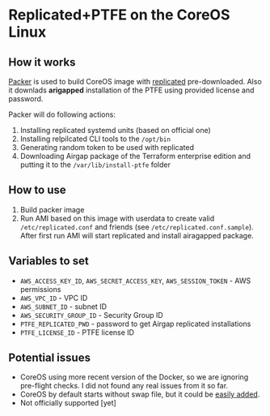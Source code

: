 # Replicated+PTFE on the CoreOS Linux

## How it works

[Packer](https://www.packer.io/) is used to build CoreOS image with [replicated](https://www.replicated.com/) pre-downloaded. Also it downlads **arigapped** installation of the PTFE using provided license and password.

Packer will do following actions:

1. Installing replicated systemd units (based on official one)
1. Installing relpilcated CLI tools to the `/opt/bin`
1. Generating random token to be used with replicated
1. Downloading Airgap package of the Terraform enterprise edition and putting
it to the `/var/lib/install-ptfe` folder

## How to use

1. Build packer image
2. Run AMI based on this image with userdata to create  valid `/etc/replicated.conf` and friends
(see `/etc/replicated.conf.sample`). After first run AMI will start replicated and install airagapped package.

## Variables to set

- `AWS_ACCESS_KEY_ID`, `AWS_SECRET_ACCESS_KEY`, `AWS_SESSION_TOKEN` - AWS permissions
- `AWS_VPC_ID` - VPC ID
- `AWS_SUBNET_ID` - subnet ID
- `AWS_SECURITY_GROUP_ID` - Security Group ID
- `PTFE_REPLICATED_PWD` - password to get Airgap replicated installations
- `PTFE_LICENSE_ID` - PTFE license ID

## Potential issues

- CoreOS using more recent version of the Docker, so we are ignoring pre-flight checks. I did not found any real issues from it so far.
- CoreOS by default starts without swap file, but it could be [easily added](https://coreos.com/os/docs/latest/adding-swap.html). 
- Not officially supported [yet]
